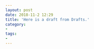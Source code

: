 ```yaml
---
layout: post
date: 2018-11-2 12:29
title: 'Here is a draft from Drafts.'
category:
- 
tags:
- 
---
```

